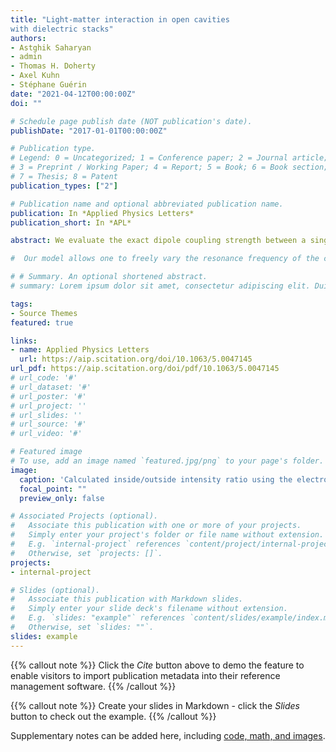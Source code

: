 ```yaml
---
title: "Light-matter interaction in open cavities
with dielectric stacks"
authors:
- Astghik Saharyan
- admin
- Thomas H. Doherty
- Axel Kuhn
- Stéphane Guérin
date: "2021-04-12T00:00:00Z"
doi: ""

# Schedule page publish date (NOT publication's date).
publishDate: "2017-01-01T00:00:00Z"

# Publication type.
# Legend: 0 = Uncategorized; 1 = Conference paper; 2 = Journal article;
# 3 = Preprint / Working Paper; 4 = Report; 5 = Book; 6 = Book section;
# 7 = Thesis; 8 = Patent
publication_types: ["2"]

# Publication name and optional abbreviated publication name.
publication: In *Applied Physics Letters*
publication_short: In *APL*

abstract: We evaluate the exact dipole coupling strength between a single emitter and the radiation field within an optical cavity. Our model allows one to freely vary the resonance frequency of the cavity, the frequency of light or atomic transition addressing it, and the design wavelength of the dielectric mirror. The coupling strength is derived for an open system with unbound frequency modes. For very short cavities, the effective length used to determine their mode volume and the lengths defining their resonances are different, and also found to diverge appreciably from their geometric length, with the radiation field being strongest within the dielectric mirror itself. Only for cavities much longer than their resonant wavelength does the mode volume asymptotically approach that normally assumed from their geometric length.

#  Our model allows one to freely vary the resonance frequency of the cavity, the frequency of light or atomic transition addressing it, and the design wavelength of the dielectric mirror. The coupling strength is derived for an open system with unbound frequency modes. For very short cavities, the effective length used to determine their mode volume and the lengths defining their resonances are different, and also found to diverge appreciably from their geometric length, with the radiation field being strongest within the dielectric mirror itself. Only for cavities much longer than their resonant wavelength does the mode volume asymptotically approach that normally assumed from their geometric length.

# # Summary. An optional shortened abstract.
# summary: Lorem ipsum dolor sit amet, consectetur adipiscing elit. Duis posuere tellus ac convallis placerat. Proin tincidunt magna sed ex sollicitudin condimentum.

tags:
- Source Themes
featured: true

links:
- name: Applied Physics Letters
  url: https://aip.scitation.org/doi/10.1063/5.0047145
url_pdf: https://aip.scitation.org/doi/pdf/10.1063/5.0047145
# url_code: '#'
# url_dataset: '#'
# url_poster: '#'
# url_project: ''
# url_slides: ''
# url_source: '#'
# url_video: '#'

# Featured image
# To use, add an image named `featured.jpg/png` to your page's folder. 
image:
  caption: 'Calculated inside/outside intensity ratio using the electromagnetic propagation of the mode.'
  focal_point: ""
  preview_only: false

# Associated Projects (optional).
#   Associate this publication with one or more of your projects.
#   Simply enter your project's folder or file name without extension.
#   E.g. `internal-project` references `content/project/internal-project/index.md`.
#   Otherwise, set `projects: []`.
projects:
- internal-project

# Slides (optional).
#   Associate this publication with Markdown slides.
#   Simply enter your slide deck's filename without extension.
#   E.g. `slides: "example"` references `content/slides/example/index.md`.
#   Otherwise, set `slides: ""`.
slides: example
---
```


{{% callout note %}}
Click the *Cite* button above to demo the feature to enable visitors to import publication metadata into their reference management software.
{{% /callout %}}

{{% callout note %}}
Create your slides in Markdown - click the *Slides* button to check out the example.
{{% /callout %}}

Supplementary notes can be added here, including [code, math, and images](https://wowchemy.com/docs/writing-markdown-latex/).
